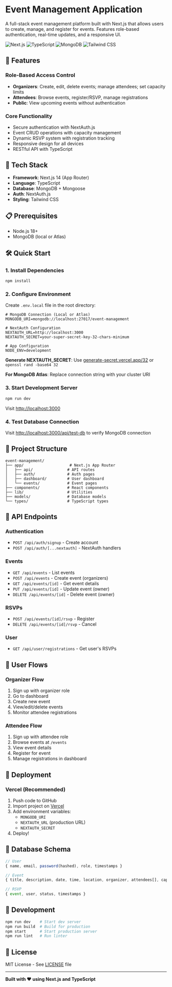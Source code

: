 # Event Management Application

A full-stack event management platform built with Next.js that allows users to create, manage, and register for events. Features role-based authentication, real-time updates, and a responsive UI.

![Next.js](https://img.shields.io/badge/Next.js-14.0-black) ![TypeScript](https://img.shields.io/badge/TypeScript-5.3-blue) ![MongoDB](https://img.shields.io/badge/MongoDB-Latest-green) ![Tailwind CSS](https://img.shields.io/badge/Tailwind-3.3-cyan)

## 🌟 Features

### Role-Based Access Control
- **Organizers**: Create, edit, delete events; manage attendees; set capacity limits
- **Attendees**: Browse events, register/RSVP, manage registrations
- **Public**: View upcoming events without authentication

### Core Functionality
- Secure authentication with NextAuth.js
- Event CRUD operations with capacity management
- Dynamic RSVP system with registration tracking
- Responsive design for all devices
- RESTful API with TypeScript

## 🚀 Tech Stack

- **Framework**: Next.js 14 (App Router)
- **Language**: TypeScript
- **Database**: MongoDB + Mongoose
- **Auth**: NextAuth.js
- **Styling**: Tailwind CSS

## 📋 Prerequisites

- Node.js 18+ 
- MongoDB (local or Atlas)

## 🛠️ Quick Start

### 1. Install Dependencies

```bash
npm install
```

### 2. Configure Environment

Create `.env.local` file in the root directory:

```env
# MongoDB Connection (Local or Atlas)
MONGODB_URI=mongodb://localhost:27017/event-management

# NextAuth Configuration
NEXTAUTH_URL=http://localhost:3000
NEXTAUTH_SECRET=your-super-secret-key-32-chars-minimum

# App Configuration
NODE_ENV=development
```

**Generate NEXTAUTH_SECRET**: Use [generate-secret.vercel.app/32](https://generate-secret.vercel.app/32) or `openssl rand -base64 32`

**For MongoDB Atlas**: Replace connection string with your cluster URI

### 3. Start Development Server

```bash
npm run dev
```

Visit [http://localhost:3000](http://localhost:3000)

### 4. Test Database Connection

Visit [http://localhost:3000/api/test-db](http://localhost:3000/api/test-db) to verify MongoDB connection

## 📁 Project Structure

```
event-management/
├── app/                    # Next.js App Router
│   ├── api/               # API routes
│   ├── auth/              # Auth pages
│   ├── dashboard/         # User dashboard
│   └── events/            # Event pages
├── components/            # React components
├── lib/                   # Utilities
├── models/                # Database models
└── types/                 # TypeScript types
```

## 🔌 API Endpoints

### Authentication
- `POST /api/auth/signup` - Create account
- `POST /api/auth/[...nextauth]` - NextAuth handlers

### Events
- `GET /api/events` - List events
- `POST /api/events` - Create event (organizers)
- `GET /api/events/[id]` - Get event details
- `PUT /api/events/[id]` - Update event (owner)
- `DELETE /api/events/[id]` - Delete event (owner)

### RSVPs
- `POST /api/events/[id]/rsvp` - Register
- `DELETE /api/events/[id]/rsvp` - Cancel

### User
- `GET /api/user/registrations` - Get user's RSVPs

## 🎯 User Flows

### Organizer Flow
1. Sign up with organizer role
2. Go to dashboard
3. Create new event
4. View/edit/delete events
5. Monitor attendee registrations

### Attendee Flow
1. Sign up with attendee role
2. Browse events at `/events`
3. View event details
4. Register for event
5. Manage registrations in dashboard

## 🚢 Deployment

### Vercel (Recommended)

1. Push code to GitHub
2. Import project on [Vercel](https://vercel.com)
3. Add environment variables:
   - `MONGODB_URI`
   - `NEXTAUTH_URL` (production URL)
   - `NEXTAUTH_SECRET`
4. Deploy!

## 📝 Database Schema

```typescript
// User
{ name, email, password(hashed), role, timestamps }

// Event
{ title, description, date, time, location, organizer, attendees[], capacity, isPublic, timestamps }

// RSVP
{ event, user, status, timestamps }
```

## 🧪 Development

```bash
npm run dev    # Start dev server
npm run build  # Build for production
npm start      # Start production server
npm run lint   # Run linter
```

## 📄 License

MIT License - See [LICENSE](LICENSE) file

---

**Built with ❤️ using Next.js and TypeScript**
